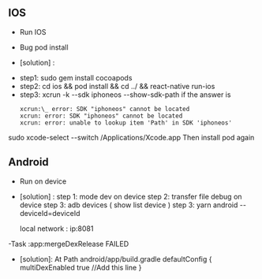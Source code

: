 ## IOS

- Run IOS


- Bug pod install

* [solution] :

- step1: sudo gem install cocoapods
- step2: cd ios && pod install && cd ../ && react-native run-ios
- step3: xcrun -k --sdk iphoneos --show-sdk-path
  if the answer is
  ```
  xcrun:\_ error: SDK "iphoneos" cannot be located
  xcrun: error: SDK "iphoneos" cannot be located
  xcrun: error: unable to lookup item 'Path' in SDK 'iphoneos'
  ```

sudo xcode-select --switch /Applications/Xcode.app
Then install pod again

## Android

- Run on device

- [solution] :
  step 1: mode dev on device
  step 2: transfer file debug on device
  step 3: adb devices ( show list device )
  step 3: yarn android --deviceId=deviceId

	local network : ip:8081

-Task :app:mergeDexRelease FAILED

- [solution]:
  At Path android/app/build.gradle
  defaultConfig {
  multiDexEnabled true //Add this line
  }
